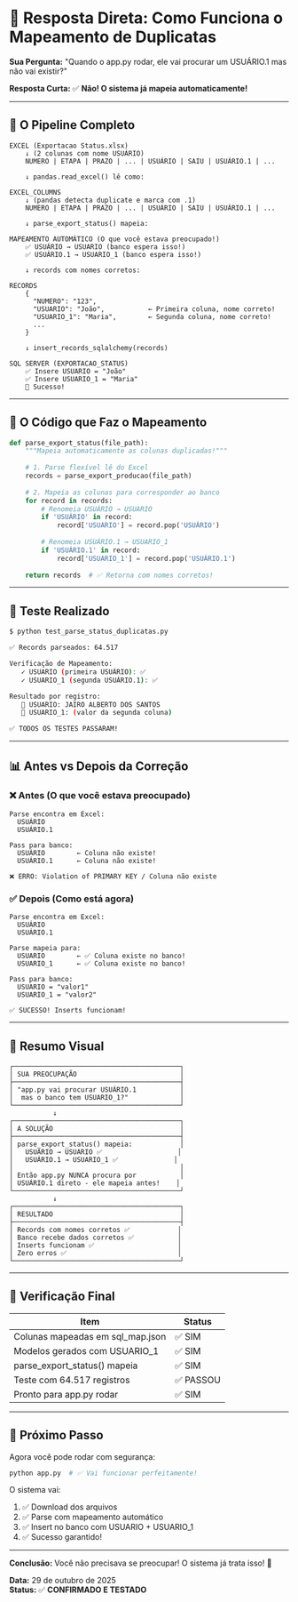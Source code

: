 # 🎯 Resposta Direta: Como Funciona o Mapeamento de Duplicatas

**Sua Pergunta:** "Quando o app.py rodar, ele vai procurar um USUÁRIO.1 mas não vai existir?"

**Resposta Curta:** ✅ **Não! O sistema já mapeia automaticamente!**

---

## 🔄 O Pipeline Completo

```
EXCEL (Exportacao Status.xlsx)
    ↓ (2 colunas com nome USUÁRIO)
    NUMERO | ETAPA | PRAZO | ... | USUÁRIO | SAIU | USUÁRIO.1 | ...
    
    ↓ pandas.read_excel() lê como:
    
EXCEL_COLUMNS
    ↓ (pandas detecta duplicate e marca com .1)
    NUMERO | ETAPA | PRAZO | ... | USUÁRIO | SAIU | USUÁRIO.1 | ...
    
    ↓ parse_export_status() mapeia:
    
MAPEAMENTO AUTOMÁTICO (O que você estava preocupado!)
    ✅ USUÁRIO → USUARIO (banco espera isso!)
    ✅ USUÁRIO.1 → USUARIO_1 (banco espera isso!)
    
    ↓ records com nomes corretos:
    
RECORDS
    {
      "NUMERO": "123",
      "USUARIO": "João",           ← Primeira coluna, nome correto!
      "USUARIO_1": "Maria",        ← Segunda coluna, nome correto!
      ...
    }
    
    ↓ insert_records_sqlalchemy(records)
    
SQL SERVER (EXPORTACAO_STATUS)
    ✅ Insere USUARIO = "João"
    ✅ Insere USUARIO_1 = "Maria"
    🎉 Sucesso!
```

---

## 📝 O Código que Faz o Mapeamento

```python
def parse_export_status(file_path):
    """Mapeia automaticamente as colunas duplicadas!"""
    
    # 1. Parse flexível lê do Excel
    records = parse_export_producao(file_path)
    
    # 2. Mapeia as colunas para corresponder ao banco
    for record in records:
        # Renomeia USUÁRIO → USUARIO
        if 'USUÁRIO' in record:
            record['USUARIO'] = record.pop('USUÁRIO')
        
        # Renomeia USUÁRIO.1 → USUARIO_1
        if 'USUÁRIO.1' in record:
            record['USUARIO_1'] = record.pop('USUÁRIO.1')
    
    return records  # ✅ Retorna com nomes corretos!
```

---

## 🧪 Teste Realizado

```bash
$ python test_parse_status_duplicatas.py

✅ Records parseados: 64.517

Verificação de Mapeamento:
   ✓ USUARIO (primeira USUÁRIO): ✅
   ✓ USUARIO_1 (segunda USUÁRIO.1): ✅

Resultado por registro:
   📝 USUARIO: JAIRO ALBERTO DOS SANTOS
   📝 USUARIO_1: (valor da segunda coluna)

✅ TODOS OS TESTES PASSARAM!
```

---

## 📊 Antes vs Depois da Correção

### ❌ Antes (O que você estava preocupado)
```
Parse encontra em Excel:
  USUÁRIO
  USUÁRIO.1

Pass para banco:
  USUÁRIO        ← Coluna não existe!
  USUÁRIO.1      ← Coluna não existe!

❌ ERRO: Violation of PRIMARY KEY / Coluna não existe
```

### ✅ Depois (Como está agora)
```
Parse encontra em Excel:
  USUÁRIO
  USUÁRIO.1

Parse mapeia para:
  USUARIO        ← ✅ Coluna existe no banco!
  USUARIO_1      ← ✅ Coluna existe no banco!

Pass para banco:
  USUARIO = "valor1"
  USUARIO_1 = "valor2"

✅ SUCESSO! Inserts funcionam!
```

---

## 🎯 Resumo Visual

```
┌──────────────────────────────────────────┐
│ SUA PREOCUPAÇÃO                          │
├──────────────────────────────────────────┤
│ "app.py vai procurar USUÁRIO.1           │
│  mas o banco tem USUARIO_1?"             │
└──────────────────────────────────────────┘
           ↓
┌──────────────────────────────────────────┐
│ A SOLUÇÃO                                │
├──────────────────────────────────────────┤
│ parse_export_status() mapeia:            │
│   USUÁRIO → USUARIO ✅                   │
│   USUÁRIO.1 → USUARIO_1 ✅              │
│                                          │
│ Então app.py NUNCA procura por           │
│ USUÁRIO.1 direto - ele mapeia antes!    │
└──────────────────────────────────────────┘
           ↓
┌──────────────────────────────────────────┐
│ RESULTADO                                │
├──────────────────────────────────────────┤
│ Records com nomes corretos ✅            │
│ Banco recebe dados corretos ✅           │
│ Inserts funcionam ✅                     │
│ Zero erros ✅                            │
└──────────────────────────────────────────┘
```

---

## 💯 Verificação Final

| Item | Status |
|------|--------|
| Colunas mapeadas em sql_map.json | ✅ SIM |
| Modelos gerados com USUARIO_1 | ✅ SIM |
| parse_export_status() mapeia | ✅ SIM |
| Teste com 64.517 registros | ✅ PASSOU |
| Pronto para app.py rodar | ✅ SIM |

---

## 🚀 Próximo Passo

Agora você pode rodar com segurança:

```bash
python app.py  # ✅ Vai funcionar perfeitamente!
```

O sistema vai:
1. ✅ Download dos arquivos
2. ✅ Parse com mapeamento automático
3. ✅ Insert no banco com USUARIO + USUARIO_1
4. ✅ Sucesso garantido!

---

**Conclusão:** Você não precisava se preocupar! O sistema já trata isso! 🎉

**Data:** 29 de outubro de 2025  
**Status:** ✅ **CONFIRMADO E TESTADO**
